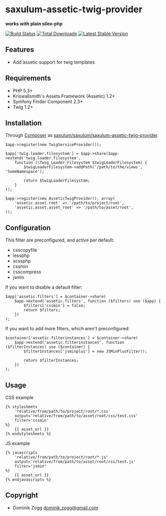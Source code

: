saxulum-assetic-twig-provider
=============================

**works with plain silex-php**

[![Build Status](https://api.travis-ci.org/saxulum/saxulum-assetic-twig-provider.png?branch=master)](https://travis-ci.org/saxulum/saxulum-assetic-twig-provider)
[![Total Downloads](https://poser.pugx.org/saxulum/saxulum-assetic-twig-provider/downloads.png)](https://packagist.org/packages/saxulum/saxulum-assetic-twig-provider)
[![Latest Stable Version](https://poser.pugx.org/saxulum/saxulum-assetic-twig-provider/v/stable.png)](https://packagist.org/packages/saxulum/saxulum-assetic-twig-provider)

Features
--------

* Add assetic support for twig templates

Requirements
------------

 * PHP 5.3+
 * Kriswallsmith's Assets Framework (Assetic) 1.2+
 * Symfony Finder Component 2.3+
 * Twig 1.2+

Installation
------------

Through [Composer](http://getcomposer.org) as [saxulum/saxulum/saxulum-assetic-twig-provider][1].

``` {.php}
$app->register(new TwigServiceProvider());

$app['twig.loader.filesystem'] = $app->share($app->extend('twig.loader.filesystem',
    function (\Twig_Loader_Filesystem $twigLoaderFilesystem) {
        $twigLoaderFilesystem->addPath('/path/to/the/views', 'SomeNamespace');

        return $twigLoaderFilesystem;
    }
));

$app->register(new AsseticTwigProvider(), array(
    'assetic.asset.root' => '/path/to/project/root',
    'assetic.asset.asset_root' => '/path/to/asset/root',
));
```

Configuration
-------------

This filter are preconfigured, and active per default:

 * csscopyfile
 * lessphp
 * scssphp
 * cssmin
 * csscompress
 * jsmin

If you want to disable a default filter:

``` {.php}
$app['assetic.filters'] = $container->share(
    $app->extend('assetic.filters', function ($filters) use ($app) {
        $filters['cssmin'] = false;
        return $filters;
    })
);
```

If you want to add more filters, which aren't preconfigured:

``` {.php}
$container['assetic.filterinstances'] = $container->share(
    $app->extend('assetic.filterinstances', function ($filterInstances) use ($container) {
        $filterInstances['jsminplus'] = new JSMinPlusFilter();

        return $filterInstances;
    })
);
```

Usage
-----

CSS example

``` {.twig}
{% stylesheets
    'relative/from/path/to/project/root/*.css'
    output='relative/from/path/to/asset/root/css/test.css'
    filter='cssmin'
%}
    {{ asset_url }}
{% endstylesheets %}
```

JS example

``` {.twig}
{% javascripts
    'relative/from/path/to/project/root/*.js'
    output='relative/from/path/to/asset/root/css/test.js'
    filter='jsmin'
%}
    {{ asset_url }}
{% endjavascripts %}
```

Copyright
---------
* Dominik Zogg <dominik.zogg@gmail.com>

[1]: https://packagist.org/packages/saxulum/saxulum-assetic-twig-provider